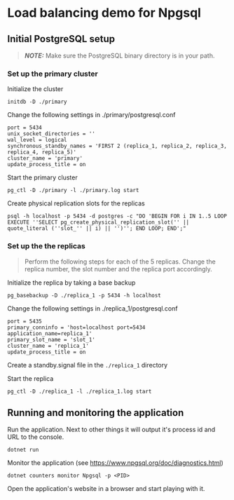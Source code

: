 # Load balancing demo for Npgsql

## Initial PostgreSQL setup

> **_NOTE:_**  Make sure the PostgreSQL binary directory is in your path.

### Set up the primary cluster

Initialize the cluster
```
initdb -D ./primary
```

Change the following settings in ./primary/postgresql.conf
```
port = 5434
unix_socket_directories = ''
wal_level = logical
synchronous_standby_names = 'FIRST 2 (replica_1, replica_2, replica_3, replica_4, replica_5)'
cluster_name = 'primary'
update_process_title = on
```

Start the primary cluster
```
pg_ctl -D ./primary -l ./primary.log start
```

Create physical replication slots for the replicas
```
psql -h localhost -p 5434 -d postgres -c "DO 'BEGIN FOR i IN 1..5 LOOP EXECUTE ''SELECT pg_create_physical_replication_slot('' || quote_literal (''slot_'' || i) || '')''; END LOOP; END';"
```

### Set up the the replicas

> Perform the following steps for each of the 5 replicas. Change the replica number, the slot number and the replica port accordingly.

Initialize the replica by taking a base backup
```
pg_basebackup -D ./replica_1 -p 5434 -h localhost
```

Change the following settings in ./replica_1/postgresql.conf
```
port = 5435
primary_conninfo = 'host=localhost port=5434 application_name=replica_1'
primary_slot_name = 'slot_1'
cluster_name = 'replica_1'
update_process_title = on
```

Create a standby.signal file in the `./replica_1` directory

Start the replica
```
pg_ctl -D ./replica_1 -l ./replica_1.log start
```

## Running and monitoring the application

Run the application.
Next to other things it will output it's process id and URL to the console.
```
dotnet run
```

Monitor the application (see https://www.npgsql.org/doc/diagnostics.html)
```
dotnet counters monitor Npgsql -p <PID>
```

Open the application's website in a browser and start playing with it.